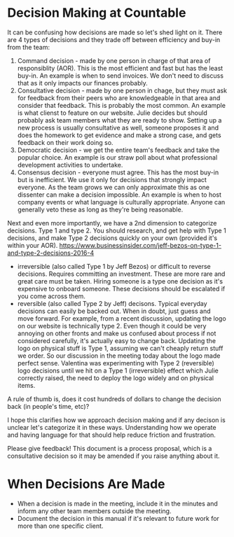 
# Decision Making at Countable

It can be confusing how decisions are made so let's shed light on it. There are 4 types of decisions and they trade off between efficiency and buy-in from the team:

1. Command decision - made by one person in charge of that area of responsiblity (AOR). This is the most efficient and fast but has the least buy-in. An example is when to send invoices. We don't need to discuss that as it only impacts our finances probably.
2. Consultative decision - made by one person in chage, but they must ask for feedback from their peers who are knowledgeable in that area and consider that feedback. This is probably the most common. An example is what clienst to feature on our website. Julie decides but should probably ask team members what they are ready to show. Setting up a new process is usually consultative as well, someone proposes it and does the homework to get evidence and make a strong case, and gets feedback on their work doing so.
3. Democratic decision - we get the entire team's feedback and take the popular choice. An example is our straw poll about what professional development activities to undertake.
4. Consensus decision - everyone must agree. This has the most buy-in but is inefficient. We use it only for decisions that strongly impact everyone. As the team grows we can only approximate this as one dissenter can make a decision impossible. An example is when to host company events or what language is culturally appropriate. Anyone can generally veto these as long as they're being reasonable.

Next and even more importantly, we have a 2nd dimension to categorize decisions. Type 1 and type 2. You should research, and get help with Type 1 decisions, and make Type 2 decisions quickly on your own (provided it's within your AOR). https://www.businessinsider.com/jeff-bezos-on-type-1-and-type-2-decisions-2016-4

  * irreversible (also called Type 1 by Jeff Bezos) or difficult to reverse decisions. Requires committing an investment. These are more rare and great care must be taken. Hiring someone is a type one decision as it's expensive to onboard someone. These decisions should be escalated if you come across them.
  * reversible (also called Type 2 by Jeff) decisons. Typical everyday decisions can easily be backed out. When in doubt, just guess and move forward. For example, from a recent discussion, updating the logo on our website is technically type 2. Even though it could be very annoying on other fronts and make us confused about process if not considered carefully, it's actually easy to change back. Updating the logo on physical stuff is Type 1, assuming we can't cheaply return stuff we order. So our discussion in the meeting today about the logo made perfect sense. Valentina was experimenting with Type 2 (reversible) logo decisions until we hit on a Type 1 (irreversible) effect which Julie correctly raised, the need to deploy the logo widely and on physical items.

A rule of thumb is, does it cost hundreds of dollars to change the decision back (in people's time, etc)?

I hope this clarifies how we approach decision making and if any decison is unclear let's categorize it in these ways. Understanding how we operate and having language for that should help reduce friction and frustration.

Please give feedback! This document is a process proposal, which is a consultative decision so it may be amended if you raise anything about it.

# When Decisions Are Made

 * When a decision is made in the meeting, include it in the minutes and inform any other team members outside the meeting.
 * Document the decision in this manual if it's relevant to future work for more than one specific client.

